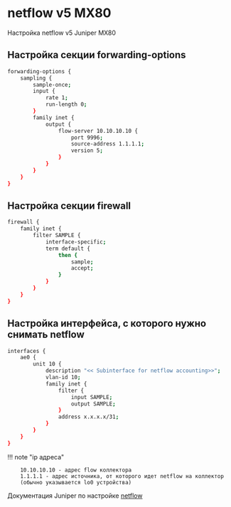 # netflow v5 MX80

Настройка netflow v5 Juniper MX80

## Настройка секции forwarding-options

```bash
forwarding-options {
    sampling {
        sample-once;
        input {
            rate 1;
            run-length 0;
        }
        family inet {
            output {
                flow-server 10.10.10.10 {
                    port 9996;
                    source-address 1.1.1.1;
                    version 5;
                }
            }
        }
    }
}
```

## Настройка секции firewall
```bash
firewall {
    family inet {
        filter SAMPLE {
            interface-specific;
            term default {
                then {
                    sample;
                    accept;
                }
            }
        }
    }
}
```

## Настройка интерфейса, с которого нужно снимать netflow
```bash
interfaces {
	ae0 {
		unit 10 {
            description "<< Subinterface for netflow accounting>>";
            vlan-id 10;
            family inet {
                filter {
                    input SAMPLE;
                    output SAMPLE;
                }
                address x.x.x.x/31;
            }
        }
    }
}
```

!!! note "ip адреса"
```
	10.10.10.10 - адрес flow коллектора
	1.1.1.1 - адрес источника, от которого идет netflow на коллектор 
	(обычно указывается lo0 устройства)
```


Документация Juniper по настройке [netflow](https://www.juniper.net/documentation/en_US/junos/information-products/pathway-pages/services-interfaces/flow-monitoring.pdf) 
